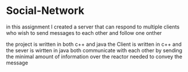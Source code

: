 # Social-Network
in this assignment I created a server that can respond to multiple clients who wish to send messages to each other and follow one onther

the project is written in both c++ and java
the Client is written in c++ and the sever is wirtten in java
both communicate with each other by sending the minimal amount of information over the reactor needed to convey the message  
